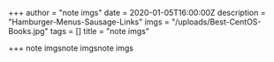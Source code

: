 +++
author = "note imgs"
date = 2020-01-05T16:00:00Z
description = "Hamburger-Menus-Sausage-Links"
imgs = "/uploads/Best-CentOS-Books.jpg"
tags = []
title = "note imgs"

+++
note imgsnote imgsnote imgs
